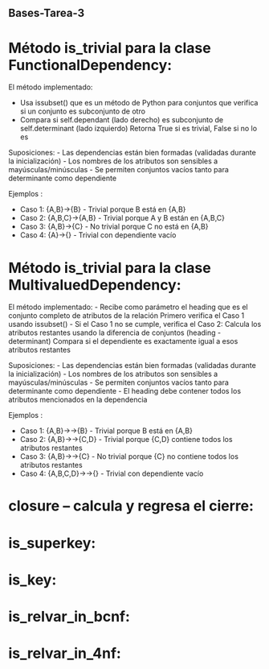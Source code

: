 ## Bases-Tarea-3

# Método is_trivial para la clase FunctionalDependency:

  El método implementado:
   - Usa issubset() que es un método de Python para conjuntos que verifica si un conjunto es subconjunto de otro
   - Compara si self.dependant (lado derecho) es subconjunto de self.determinant (lado izquierdo)
    Retorna True si es trivial, False si no lo es

  Suposiciones:
     - Las dependencias están bien formadas (validadas durante la inicialización)
     -  Los nombres de los atributos son sensibles a mayúsculas/minúsculas
     -  Se permiten conjuntos vacíos tanto para determinante como dependiente

  Ejemplos :

  - Caso 1: {A,B}->{B} - Trivial porque B está en {A,B}
  - Caso 2: {A,B,C}->{A,B} - Trivial porque A y B están en {A,B,C}
  - Caso 3: {A,B}->{C} - No trivial porque C no está en {A,B}
  - Caso 4: {A}->{} - Trivial con dependiente vacío

# Método is_trivial para la clase MultivaluedDependency:

   El método implementado:
    - Recibe como parámetro el heading que es el conjunto completo de atributos de la relación
      Primero verifica el Caso 1 usando issubset()
    - Si el Caso 1 no se cumple, verifica el Caso 2:
      Calcula los atributos restantes usando la diferencia de conjuntos (heading - determinant)
     Compara si el dependiente es exactamente igual a esos atributos restantes
     
   Suposiciones:
     - Las dependencias están bien formadas (validadas durante la inicialización)
     -  Los nombres de los atributos son sensibles a mayúsculas/minúsculas
     -  Se permiten conjuntos vacíos tanto para determinante como dependiente
     -  El heading debe contener todos los atributos mencionados en la dependencia

  Ejemplos :

  - Caso 1: {A,B}->->{B} - Trivial porque B está en {A,B}
  - Caso 2: {A,B}->->{C,D} - Trivial porque {C,D} contiene todos los atributos restantes
  - Caso 3: {A,B}->->{C} - No trivial porque {C} no contiene todos los atributos restantes
  - Caso 4: {A,B,C,D}->->{} - Trivial con dependiente vacío


# closure – calcula y regresa el cierre:

# is_superkey:

# is_key:

# is_relvar_in_bcnf:

# is_relvar_in_4nf:
